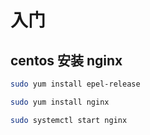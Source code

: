 # 入门

## centos 安装 nginx

```bash
sudo yum install epel-release

sudo yum install nginx

sudo systemctl start nginx
```